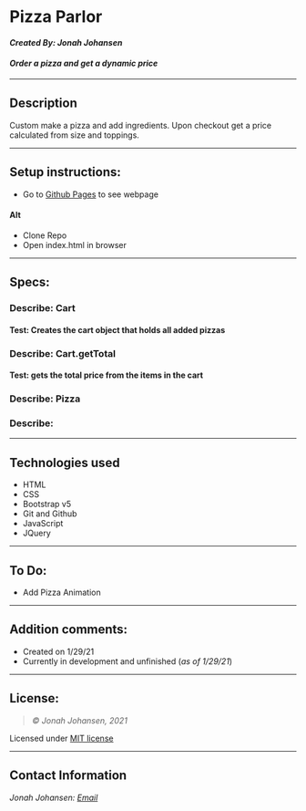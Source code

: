 # Pizza Parlor
#### *Created By: Jonah Johansen*
#### *Order a pizza and get a dynamic price*

* * *

## Description  
  Custom make a pizza and add ingredients. Upon checkout get a price calculated from size and toppings.

* * *

## Setup instructions:  
* Go to [Github Pages](https://jjohan-work.github.io/PizzaPizza) to see webpage
#### Alt
* Clone Repo
* Open index.html in browser

* * *
## Specs:
### Describe: Cart
#### Test: Creates the cart object that holds all added pizzas

### Describe: Cart.getTotal
#### Test: gets the total price from the items in the cart


### Describe: Pizza

### Describe: 
* * *

## Technologies used
* HTML
* CSS
* Bootstrap v5
* Git and Github
* JavaScript
* JQuery

* * *

## To Do:
* Add Pizza Animation

* * *

## Addition comments:
* Created on 1/29/21  
* Currently in development and unfinished (*as of 1/29/21*)

* * *

## License:
> *&copy; Jonah Johansen, 2021*

Licensed under [MIT license](https://mit-license.org/)

* * *

## Contact Information
_Jonah Johansen: [Email](johansenjonah+git@gmail.com)_